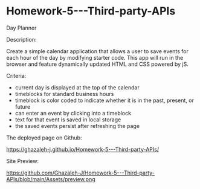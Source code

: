 # Homework-5---Third-party-APIs

Day Planner

Description:

Create a simple calendar application that allows a user to save events for each hour of the day by modifying starter code. This app will run in the browser and feature dynamically updated HTML and CSS powered by jS.

Criteria:

- current day is displayed at the top of the calendar
- timeblocks for standard business hours
- timeblock is color coded to indicate whether it is in the past, present, or future
- can enter an event by clicking into a timeblock
- text for that event is saved in local storage
- the saved events persist after refreshing the page

The deployed page on Github: 

https://ghazaleh-j.github.io/Homework-5---Third-party-APIs/

Site Preview:

https://github.com/Ghazaleh-J/Homework-5---Third-party-APIs/blob/main/Assets/preview.png


